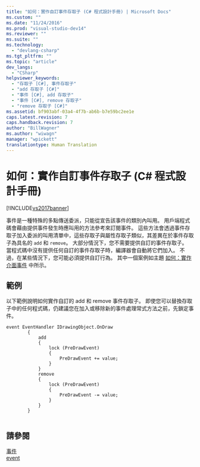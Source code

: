 ```yaml
---
title: "如何：實作自訂事件存取子 (C# 程式設計手冊) | Microsoft Docs"
ms.custom: ""
ms.date: "11/24/2016"
ms.prod: "visual-studio-dev14"
ms.reviewer: ""
ms.suite: ""
ms.technology: 
  - "devlang-csharp"
ms.tgt_pltfrm: ""
ms.topic: "article"
dev_langs: 
  - "CSharp"
helpviewer_keywords: 
  - "存取子 [C#], 事件存取子"
  - "add 存取子 [C#]"
  - "事件 [C#], add 存取子"
  - "事件 [C#], remove 存取子"
  - "remove 存取子 [C#]"
ms.assetid: bf903abf-03a4-4f7b-ab6b-b7e59bc2ee1e
caps.latest.revision: 7
caps.handback.revision: 7
author: "BillWagner"
ms.author: "wiwagn"
manager: "wpickett"
translationtype: Human Translation
---
```

# 如何：實作自訂事件存取子 (C# 程式設計手冊)
[!INCLUDE[vs2017banner](../../../csharp/includes/vs2017banner.md)]

事件是一種特殊的多點傳送委派，只能從宣告該事件的類別內叫用。  用戶端程式碼會藉由提供事件發生時應叫用的方法參考來訂閱事件。  這些方法會透過事件存取子加入委派的叫用清單中，這些存取子與屬性存取子類似，其差異在於事件存取子為具名的 `add` 和 `remove`。  大部分情況下，您不需要提供自訂的事件存取子。  當程式碼中沒有提供任何自訂的事件存取子時，編譯器會自動將它們加入。  不過，在某些情況下，您可能必須提供自訂行為。  其中一個案例如主題 [如何：實作介面事件](../../../csharp/programming-guide/events/how-to-implement-interface-events.md) 中所示。  
  
## 範例  
 以下範例說明如何實作自訂的 add 和 remove 事件存取子。  即使您可以替換存取子中的任何程式碼，仍建議您在加入或移除新的事件處理常式方法之前，先鎖定事件。  
  
```  
event EventHandler IDrawingObject.OnDraw  
        {  
            add  
            {  
                lock (PreDrawEvent)  
                {  
                    PreDrawEvent += value;  
                }  
            }  
            remove  
            {  
                lock (PreDrawEvent)  
                {  
                    PreDrawEvent -= value;  
                }  
            }  
        }  
  
```  
  
## 請參閱  
 [事件](../../../csharp/programming-guide/events/index.md)   
 [event](../../../csharp/language-reference/keywords/event.md)